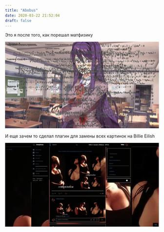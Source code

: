 ```yaml
---
title: "Abobus"
date: 2020-03-22 21:52:04
draft: false
---
```


Это я после того, как порешал матфизику

![](/img/vk/9P3ORlAsEc0.jpg)

И еще зачем то сделал плагин для замены всех картинок на Billie Eilish

![](/img/vk/t6r-JLT6k14.jpg)
